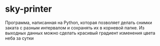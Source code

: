 # sky-printer
Программа, написанная на Python, которая позволяет делать снимки заката с разным интервалом и сохранять их в корневой папке. Из выходных данных можно сделать красивый градиент изменения цвета неба за сутки
